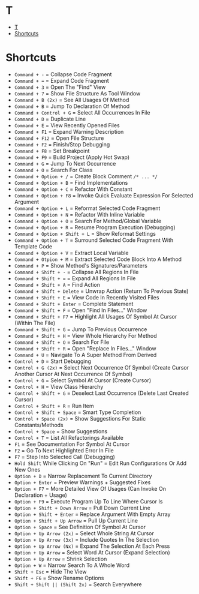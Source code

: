 # T

- [T](#t)
- [Shortcuts](#shortcuts)

# Shortcuts

- `Command + -` = Collapse Code Fragment
- `Command + =` = Expand Code Fragment
- `Command + 3` = Open The "Find" View
- `Command + 7` = Show File Structure As Tool Window
- `Command + B (2x)` = See All Usages Of Method
- `Command + B` = Jump To Declaration Of Method
- `Command + Control + G` = Select All Occurrences In File
- `Command + D` = Duplicate Line
- `Command + E` = View Recently Opened Files
- `Command + F1` = Expand Warning Description
- `Command + F12` = Open File Structure
- `Command + F2` = Finish/Stop Debugging
- `Command + F8` = Set Breakpoint
- `Command + F9` = Build Project (Apply Hot Swap)
- `Command + G` = Jump To Next Occurrence
- `Command + O` = Search For Class
- `Command + Option + /` = Create Block Comment `/* ... */`
- `Command + Option + B` = Find Implementations
- `Command + Option + C` = Refactor With Constant
- `Command + Option + F8` = Invoke Quick Evaluate Expression For Selected Argument
- `Command + Option + L` = Reformat Selected Code Fragment
- `Command + Option + N` = Refactor With Inline Variable
- `Command + Option + O` = Search For Method/Global Variable
- `Command + Option + R` = Resume Program Execution (Debugging)
- `Command + Option + Shift + L` = Show Reformat Settings
- `Command + Option + T` = Surround Selected Code Fragment With Template Code
- `Command + Option + V` = Extract Local Variable
- `Command + Otpion + M` = Extract Selected Code Block Into A Method
- `Command + P` = Show Method's Signatures/Parameters
- `Command + Shift + -` = Collapse All Regions In File
- `Command + Shift + =` = Expand All Regions In File
- `Command + Shift + A` = Find Action
- `Command + Shift + Delete` = Unwrap Action (Return To Previous State)
- `Command + Shift + E` = View Code In Recently Visited Files
- `Command + Shift + Enter` = Complete Statement
- `Command + Shift + F` = Open "Find In Files..." Window
- `Command + Shift + F7` = Highlight All Usages Of Symbol At Cursor (Within The File)
- `Command + Shift + G` = Jump To Previous Occurrence
- `Command + Shift + H` = View Whole Hierarchy For Method
- `Command + Shift + O` = Search For File
- `Command + Shift + R` = Open "Replace In Files..." Window
- `Command + U` = Navigate To A Super Method From Derived
- `Control + D` = Start Debugging
- `Control + G (2x)` = Select Next Occurrence Of Symbol (Create Cursor Another Cursor At Next Occurrence Of Symbol)
- `Control + G` = Select Symbol At Cursor (Create Cursor)
- `Control + H` = View Class Hierarchy
- `Control + Shift + G` = Deselect Last Occurrence (Delete Last Created Cursor)
- `Control + Shift + R` = Run Item
- `Control + Shift + Space` = Smart Type Completion
- `Control + Space (2x)` = Show Suggestions For Static Constants/Methods
- `Control + Space` = Show Suggestions
- `Control + T` = List All Refactorings Available
- `F1` = See Documentation For Symbol At Cursor
- `F2` = Go To Next Highlighted Error In File
- `F7` = Step Into Selected Call (Debugging)
- `Hold Shift` While Clicking On "Run" = Edit Run Configurations Or Add New Ones
- `Option + D` = Narrow Replacement To Current Directory
- `Option + Enter` = Preview Warnings + Suggested Fixes
- `Option + F7` = More Detailed View Of Usages (Can Invoke On Declaration + Usage)
- `Option + F9` = Execute Program Up To Line Where Cursor Is
- `Option + Shift + Down Arrow` = Pull Down Current Line
- `Option + Shift + Enter` = Replace Argument With Empty Array
- `Option + Shift + Up Arrow` = Pull Up Current Line
- `Option + Space` = See Definition Of Symbol At Cursor
- `Option + Up Arrow (2x)` = Select Whole String At Cursor
- `Option + Up Arrow (3x)` = Include Quotes In The Selection
- `Option + Up Arrow (Nx)` = Expand The Selection At Each Press
- `Option + Up Arrow` = Select Word At Cursor (Expand Selection)
- `Option + Up Arrow` = Shrink Selection
- `Option + W` = Narrow Search To A Whole Word
- `Shift + Esc` = Hide The View
- `Shift + F6` = Show Rename Options
- `Shift + Shift || (Shift 2x)` = Search Everywhere
